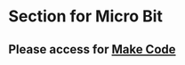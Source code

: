 # Section for Micro Bit
## Please access for [Make Code](https://makecode.microbit.org/_0y1e703zeWJx)